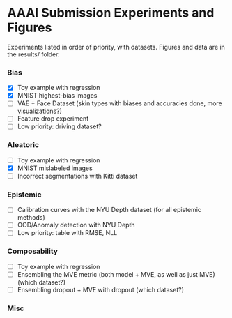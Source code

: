 # AAAI Submission Experiments and Figures
Experiments listed in order of priority, with datasets. Figures and data are in the results/ folder.

### Bias
- [x] Toy example with regression
- [x] MNIST highest-bias images
- [ ] VAE + Face Dataset (skin types with biases and accuracies done, more visualizations?)
- [ ] Feature drop experiment
- [ ] Low priority: driving dataset?

### Aleatoric
- [ ] Toy example with regression
- [x] MNIST mislabeled images
- [ ] Incorrect segmentations with Kitti dataset

### Epistemic
- [ ] Calibration curves with the NYU Depth dataset (for all epistemic methods)
- [ ] OOD/Anomaly detection with NYU Depth
- [ ] Low priority: table with RMSE, NLL

### Composability
- [ ] Toy example with regression
- [ ] Ensembling the MVE metric (both model + MVE, as well as just MVE) (which dataset?)
- [ ] Ensembling dropout + MVE with dropout (which dataset?)

### Misc